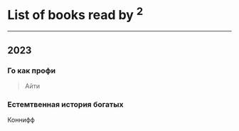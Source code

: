 # List of books read by [](https://plus.google.com/u/0/116049106351328726122/)<sup>2</sup>
---

## 2023

### Го как профи
> Айти


### Естемтвенная история богатых
Коннифф



